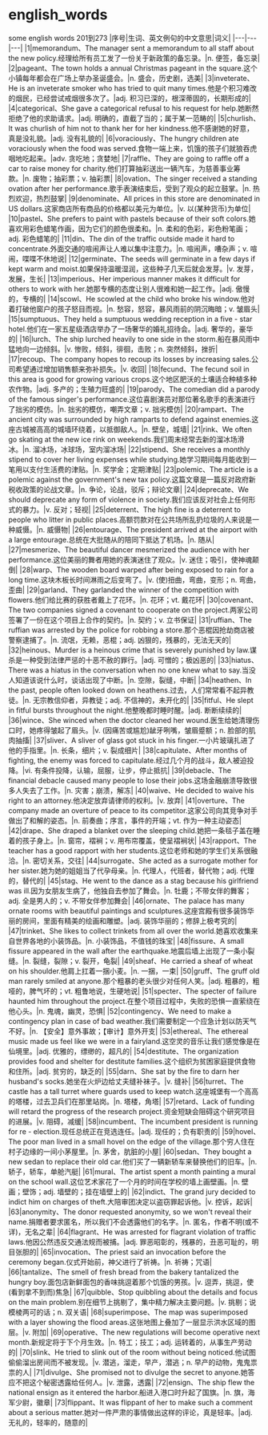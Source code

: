 # english_words
some english words
201到273
|序号|生词、英文例句的中文意思|词义|
|---|---|---|
|1|memorandum、The manager sent a memorandum to all staff about the new policy.经理给所有员工发了一份关于新政策的备忘录。|n. 便签，备忘录|
|2|pageant、The town holds a annual Christmas pageant in the square.这个小镇每年都会在广场上举办圣诞盛会。|n. 盛会，历史剧，选美|
|3|inveterate、He is an inveterate smoker who has tried to quit many times.他是个积习难改的烟民，已经尝试戒烟很多次了。|adj. 积习已深的，根深蒂固的，长期形成的|
|4|categorical、She gave a categorical refusal to his request for help.她断然拒绝了他的求助请求。|adj. 明确的，直截了当的；属于某一范畴的|
|5|churlish、It was churlish of him not to thank her for her kindness.他不感谢她的好意，真是没礼貌。|adj. 没有礼貌的|
|6|voraciously、The hungry children ate voraciously when the food was served.食物一端上来，饥饿的孩子们就狼吞虎咽地吃起来。|adv. 贪吃地；贪婪地|
|7|raffle、They are going to raffle off a car to raise money for charity.他们打算抽彩送出一辆汽车，为慈善事业筹款。|n. 废物；抽彩票；v. 抽彩票|
|8|ovation、The singer received a standing ovation after her performance.歌手表演结束后，受到了观众的起立鼓掌。|n. 热烈欢迎，热烈鼓掌|
|9|denominate、All prices in this store are denominated in US dollars.这家商店所有商品的价格都以美元为单位。|v. 以(某种货币)为单位|
|10|pastel、She prefers to paint with pastels because of their soft colors.她喜欢用彩色蜡笔作画，因为它们的颜色很柔和。|n. 柔和的色彩，彩色粉笔画；adj. 彩色蜡笔的|
|11|din、The din of the traffic outside made it hard to concentrate.外面交通的喧闹声让人难以集中注意力。|n. 喧闹声，嘈杂声；v. 喧闹，喋喋不休地说|
|12|germinate、The seeds will germinate in a few days if kept warm and moist.如果保持温暖湿润，这些种子几天后就会发芽。|v. 发芽，发展，生长|
|13|imperious、Her imperious manner makes it difficult for others to work with her.她那专横的态度让别人很难和她一起工作。|adj. 傲慢的，专横的|
|14|scowl、He scowled at the child who broke his window.他对着打破他窗户的孩子怒目而视。|n. 愁容，怒容，暴风雨前的阴沉晦暗；v. 皱眉头|
|15|sumptuous、They held a sumptuous wedding reception in a five - star hotel.他们在一家五星级酒店举办了一场奢华的婚礼招待会。|adj. 奢华的，豪华的|
|16|lurch、The ship lurched heavily to one side in the storm.船在暴风雨中猛地向一边倾斜。|v. 惨败，倾斜，徘徊，击败；n. 突然倾斜，挫折|
|17|recoup、The company hopes to recoup its losses by increasing sales.公司希望通过增加销售额来弥补损失。|v. 收回|
|18|fecund、The fecund soil in this area is good for growing various crops.这个地区肥沃的土壤适合种植多种农作物。|adj. 多产的；生殖力旺盛的|
|19|parody、The comedian did a parody of the famous singer's performance.这位喜剧演员对那位著名歌手的表演进行了拙劣的模仿。|n. 拙劣的模仿，嘲弄文章；v. 拙劣模仿|
|20|rampart、The ancient city was surrounded by high ramparts to defend against enemies.这座古城被高高的城墙环绕着，以抵御敌人。|n. 壁垒，城墙|
|21|rink、We often go skating at the new ice rink on weekends.我们周末经常去新的溜冰场滑冰。|n. 溜冰场，冰球场，室内溜冰场|
|22|stipend、She receives a monthly stipend to cover her living expenses while studying.她学习期间每月能收到一笔用以支付生活费的津贴。|n. 奖学金；定期津贴|
|23|polemic、The article is a polemic against the government's new tax policy.这篇文章是一篇反对政府新税收政策的论战文章。|n. 争论，论战，驳斥；辩论文章|
|24|deprecate、We should deprecate any form of violence in society.我们应该反对社会上任何形式的暴力。|v. 反对；轻视|
|25|deterrent、The high fine is a deterrent to people who litter in public places.高额罚款对在公共场所乱扔垃圾的人来说是一种威慑。|n. 威慑物|
|26|entourage、The president arrived at the airport with a large entourage.总统在大批随从的陪同下抵达了机场。|n. 随从|
|27|mesmerize、The beautiful dancer mesmerized the audience with her performance.这位美丽的舞者用她的表演迷住了观众。|v. 迷住；吸引，使神魂颠倒|
|28|warp、The wooden board warped after being exposed to rain for a long time.这块木板长时间淋雨之后变弯了。|v. (使)扭曲，弯曲，变形；n. 弯曲，歪曲|
|29|garland、They garlanded the winner of the competition with flowers.他们给比赛的获胜者戴上了花环。|n. 花环；vt. 戴花环|
|30|covenant、The two companies signed a covenant to cooperate on the project.两家公司签署了一份在这个项目上合作的契约。|n. 契约；v. 立书保证|
|31|ruffian、The ruffian was arrested by the police for robbing a store.那个恶棍因抢劫商店被警察逮捕了。|n. 流氓，无赖，恶棍；adj. 凶狠的，残暴的，无法无天的|
|32|heinous、Murder is a heinous crime that is severely punished by law.谋杀是一种受到法律严惩的十恶不赦的罪行。|adj. 可憎的；极凶恶的|
|33|hiatus、There was a hiatus in the conversation when no one knew what to say.当没人知道该说什么时，谈话出现了中断。|n. 空隙，裂缝，中断|
|34|heathen、In the past, people often looked down on heathens.过去，人们常常看不起异教徒。|n. 无宗教信仰者，异教徒；adj. 不信神的，未开化的|
|35|fitful、He slept in fitful bursts throughout the night.他整晚都时睡时醒。|adj. 断断续续的|
|36|wince、She winced when the doctor cleaned her wound.医生给她清理伤口时，她疼得皱起了眉头。|v. (因痛苦或尴尬)龇牙咧嘴，皱眉蹙额；n. 脸部的肌肉抽搐|
|37|sliver、A sliver of glass got stuck in his finger.一小片玻璃扎进了他的手指里。|n. 长条，细片；v. 裂成细片|
|38|capitulate、After months of fighting, the enemy was forced to capitulate.经过几个月的战斗，敌人被迫投降。|vi. 有条件投降，认输，屈服，让步，停止抵抗|
|39|debacle、The financial debacle caused many people to lose their jobs.这场金融崩溃导致很多人失去了工作。|n. 灾害；崩溃，解冻|
|40|waive、He decided to waive his right to an attorney.他决定放弃请律师的权利。|v. 放弃|
|41|overture、The company made an overture of peace to its competitor.这家公司向其竞争对手做出了和解的姿态。|n. 前奏曲；序言，事件的开端；vt. 作为一种主动姿态|
|42|drape、She draped a blanket over the sleeping child.她把一条毯子盖在睡着的孩子身上。|n. 窗帘，褶裥；v. 用布帘覆盖，使呈褶裥状|
|43|rapport、The teacher has a good rapport with her students.这位老师和她的学生们关系很融洽。|n. 密切关系，交往|
|44|surrogate、She acted as a surrogate mother for her sister.她为她的姐姐当了代孕母亲。|n. 代理人，代班者，替代物；adj. 代理的，替代的|
|45|stag、He went to the dance as a stag because his girlfriend was ill.因为女朋友生病了，他独自去参加了舞会。|n. 牡鹿；不带女伴的舞客；adj. 全是男人的；v. 不带女伴参加舞会|
|46|ornate、The palace has many ornate rooms with beautiful paintings and sculptures.这座宫殿有很多装饰华丽的房间，里面有精美的绘画和雕塑。|adj. 装饰华丽的；修辞上极考究的|
|47|trinket、She likes to collect trinkets from all over the world.她喜欢收集来自世界各地的小装饰品。|n. 小装饰品，不值钱的珠宝|
|48|fissure、A small fissure appeared in the wall after the earthquake.地震后墙上出现了一条小裂缝。|n. 裂缝，裂隙；v. 裂开，龟裂|
|49|sheaf、He carried a sheaf of wheat on his shoulder.他肩上扛着一捆小麦。|n. 一捆，一束|
|50|gruff、The gruff old man rarely smiled at anyone.那个粗暴的老头很少对任何人笑。|adj. 粗暴的，粗哑的，脾气坏的；vt. 粗鲁地说，生硬地说|
|51|specter、The specter of failure haunted him throughout the project.在整个项目过程中，失败的恐惧一直萦绕在他心头。|n. 鬼魂，幽灵，恐惧|
|52|contingency、We need to make a contingency plan in case of bad weather.我们需要制定一个应急计划以防天气不好。|n. 【安全】意外事故；【审计】意外开支|
|53|ethereal、The ethereal music made us feel like we were in a fairyland.这空灵的音乐让我们感觉像是在仙境里。|adj. 优雅的，缥缈的，超凡的|
|54|destitute、The organization provides food and shelter for destitute families.这个组织为贫困家庭提供食物和住所。|adj. 贫穷的，缺乏的|
|55|darn、She sat by the fire to darn her husband's socks.她坐在火炉边给丈夫缝补袜子。|v. 缝补|
|56|turret、The castle has a tall turret where guards used to keep watch.这座城堡有一个高高的塔楼，过去卫兵们在那里站岗。|n. 塔楼，角塔|
|57|retard、Lack of funding will retard the progress of the research project.资金短缺会阻碍这个研究项目的进展。|v. 阻碍，减缓|
|58|incumbent、The incumbent president is running for re - election.现任总统正在竞选连任。|adj. 现任的；负有职责的|
|59|hovel、The poor man lived in a small hovel on the edge of the village.那个穷人住在村子边缘的一间小茅屋里。|n. 茅舍，肮脏的小屋|
|60|sedan、They bought a new sedan to replace their old car.他们买了一辆新轿车来替换他们的旧车。|n. 轿子，轿车，单舱汽艇|
|61|mural、The artist spent a month painting a mural on the school wall.这位艺术家花了一个月的时间在学校的墙上画壁画。|n. 壁画；壁饰；adj. 墙壁的；挂在墙壁上的|
|62|indict、The grand jury decided to indict him on charges of theft.大陪审团决定以盗窃罪起诉他。|v. 控诉，起诉|
|63|anonymity、The donor requested anonymity, so we won't reveal their name.捐赠者要求匿名，所以我们不会透露他们的名字。|n. 匿名，作者不明(或不详)，无名之辈|
|64|flagrant、He was arrested for flagrant violation of traffic laws.他因公然违反交通法规而被捕。|adj. 罪恶昭彰的，残暴的，丑恶可耻的，明目张胆的|
|65|invocation、The priest said an invocation before the ceremony began.仪式开始前，神父进行了祈祷。|n. 祈祷；咒语|
|66|tantalize、The smell of fresh bread from the bakery tantalized the hungry boy.面包店新鲜面包的香味挑逗着那个饥饿的男孩。|v. 逗弄，挑逗，使(看到拿不到而)焦急|
|67|quibble、Stop quibbling about the details and focus on the main problem.别在细节上挑剔了，集中精力解决主要问题。|v. 挑剔；说模棱两可的话；n. 双关语|
|68|superimpose、The map was superimposed with a layer showing the flood areas.这张地图上叠加了一层显示洪水区域的图层。|v. 附加|
|69|operative、The new regulations will become operative next month.新规定将于下个月生效。|n. 特工；技工；adj. 运转着的，从事生产劳动的|
|70|slink、He tried to slink out of the room without being noticed.他试图偷偷溜出房间而不被发现。|v. 潜逃，溜走，早产，潜逃；n. 早产的动物，鬼鬼祟祟的人|
|71|divulge、She promised not to divulge the secret to anyone.她答应不把这个秘密透露给任何人。|v. 泄露，透露|
|72|ensign、The ship flew the national ensign as it entered the harbor.船进入港口时升起了国旗。|n. 旗，海军少尉，徽章|
|73|flippant、It was flippant of her to make such a comment about a serious matter.她对一件严肃的事情做出这样的评论，真是轻率。|adj. 无礼的，轻率的，随意的|
